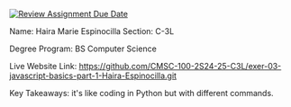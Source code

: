 [![Review Assignment Due Date](https://classroom.github.com/assets/deadline-readme-button-22041afd0340ce965d47ae6ef1cefeee28c7c493a6346c4f15d667ab976d596c.svg)](https://classroom.github.com/a/si3U9_eK)


Name: Haira Marie Espinocilla
Section: C-3L

Degree Program: BS Computer Science

Live Website Link: https://github.com/CMSC-100-2S24-25-C3L/exer-03-javascript-basics-part-1-Haira-Espinocilla.git

Key Takeaways: it's like coding in Python but with different commands. 
